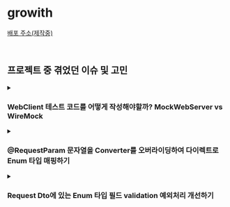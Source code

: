 # growith

[배포 주소(제작중)](http://49.50.162.219:8080/)

<br>

## 프로젝트 중 겪었던 이슈 및 고민
<details>
  <summary><h3> WebClient 테스트 코드를 어떻게 작성해야할까? MockWebServer vs WireMock </h3> </summary>
  

## ❓ Mock 서버를 사용하는 이유



***WebClient***를 사용해서 Github Api로 유저 정보를 받아오는 [WebClientService](https://github.com/inkyu-yoon/growith/blob/main/src/main/java/com/growith/service/webclient/WebClientService.java) 클래스가 있었고, 테스트 코드를 짜기 위해 방법을 찾아보았습니다.

방법을 찾아보니, ***Mock*** 웹 서버를 정의해서 테스트를 하는 방법이 있었습니다.

<br>

1. 실제 API 서버를 사용해서 테스트를 하면, 서버 상태에 따라 테스트의 결과가 달라질 수 있습니다.

2. Mock 서버로도 충분히 외부 API가 정상이고 정상적인 값(예상한 값)이 반환된다면, 정상적으로 로직이 작동하는 것을 보여줄 수 있습니다.

3. 로컬에 서버를 띄워 사용하기 때문에 속도도 빠르다는 장점이 있습니다.

<br>

위와 같은 장점이 있는 ***Mock*** 웹 서버를 구현하기 위해서 사용하는 라이브러리는 대표적으로 ***MockWebServer***와 ***WireMock*** 이 있습니다.

[stackOverflow의 답변](https://stackoverflow.com/questions/44383325/why-would-i-use-mockwebserver-instead-of-wiremock)에 의하면 ***WireMock***이 안드로이드에서 이슈가 있어서 나온 것이 ***MockWebServer***라서

안드로이드 환경이 아니라면 ***WireMock***이 더 좋다고 합니다.



저는 두 가지 방법 모두 사용해서 테스트 코드를 한번 작성해보았습니다.

두 방식의 공통점은 로컬에 가짜 서버를 띄운 뒤, 그 서버에 특정 요청을 했을 때의 응닶값을 가정한 뒤, 테스트 코드를 작성하는 것입니다.

## 1️⃣ MockWebServer

```
testImplementation group: 'com.squareup.okhttp3', name: 'mockwebserver', version: '5.0.0-alpha.11'
implementation group: 'com.squareup.okhttp3', name: 'okhttp', version: '5.0.0-alpha.11'
```

***mockwebserver*** 와 ***okhttp*** 라이브러리를 추가해야 합니다.

그리고 두 라이브러리의 버전은 일치해야 한다고 합니다.

```java
@ExtendWith(MockitoExtension.class)
class WebClientServiceTest {


    private WebClientService webClientService;

    public static MockWebServer mockWebServer;

    @BeforeAll
    public static void setUp() throws IOException {
        mockWebServer = new MockWebServer();
        mockWebServer.start();
    }

    @BeforeEach
    void init() {
        String baseUrl = String.format("http://localhost:%s", mockWebServer.getPort());
        webClientService = new WebClientService(WebClient.create(baseUrl));
    }

    @AfterAll
    public static void shutdown() throws IOException {
        mockWebServer.shutdown();
    }
```

먼저, 생성한 ***MockWebServer***에 요청을 보내야 직접 정의한 응답을 받을 수 있을 것입니다.

따라서, ***WebClient***에 입력하는 baseUrl을 ***MockServer*** 포트로 변경합니다.

```java
        @Test
        @DisplayName("AccessToken 가져오기 성공 테스트")
        public void getAccessTokenSuccess() {
            String expectedToken = "token";
            String expectedResponse = String.format("access_token=%s&expires_in={값}&refresh_token={값}&refresh_token_expires_in={값}&scope=&token_type={값}", expectedToken);
            
            mockWebServer.enqueue(new MockResponse()
                    .setBody(expectedResponse));

            String code = "code";

            String accessToken = webClientService.getAccessToken(code, "/login/oauth/access_token");

            assertThat(accessToken).isEqualTo(expectedToken);

        }
```

***enqueue()*** 메서드를 통해서 ***mockWebServer***로 요청이 들어왔을때 응답 값을 지정해줍니다.

GitHub Api는 사용자가 로그인을 통해 인증하면 받는 ***Code***를 `https://github.com/login/oauth/access_token`로 Post 요청을 보내면

```
access_token={값}&expires_in={값}&refresh_token={값}&refresh_token_expires_in={값}&scope=&token_type={값}
```

위와 같은 형식으로 응답합니다.

따라서, 위와 같은 값으로 반환한다고 가정합니다.

그리고 실제로는 `https://github.com/login/oauth/access_token` 로 요청을 보내지만, 직접 생성한 가짜 서버에 요청을 보내야 하므로 uri를 `/login/oauth/access_token`로 입력했습니다. 

테스트 상으로는`localhost:{mockWebServer의 port}/login/oauth/access_token` 로 요청이 보내질 것이고, 설정한 응답값을 기대할 수 있습니다.

[전체 테스트 코드](https://github.com/inkyu-yoon/growith/blob/main/src/test/java/com/growith/service/webclient/WebClientServiceTest.java)

<br>



## 2️⃣ WireMock

```
implementation group: 'org.springframework.cloud', name: 'spring-cloud-starter-contract-stub-runner', version: '4.0.1'
```

***WireMock***을 사용하기 위해서는 위 라이브러리를 추가합니다.

```java

@AutoConfigureWireMock
class WebClientServiceTest2 {

    private static WireMockServer wireMockServer;

    @Autowired
    private WebClientService webClientService;
    
    @BeforeAll
    public static void setUp() throws IOException {
        wireMockServer = new WireMockServer();
        wireMockServer.start();
    }

    @BeforeEach
    void init(){
        String baseUrl = String.format("http://localhost:%s", wireMockServer.port());
        webClientService = new WebClientService(WebClient.create(baseUrl));
    }

    @AfterAll
    public static void stop(){
        wireMockServer.stop();
    }

```

***WireMock*** 방식도 ***MockWebServer*** 방식과 초기 세팅은 유사합니다.

```java
        @Test
        @DisplayName("AccessToken 가져오기 성공 테스트")
        public void Success(){
            String expectedToken = "token";
            String expectedResponse = String.format("access_token=%s&expires_in={값}&refresh_token={값}&refresh_token_expires_in={값}&scope=&token_type={값}", expectedToken);

            wireMockServer.stubFor(post(urlEqualTo("/login/oauth/access_token"))
                    .willReturn(
                    aResponse()
                            .withBody(expectedResponse)
            ));
            String code = "code";
            String accessToken = webClientService.getAccessToken(code, "/login/oauth/access_token");
            System.out.println(accessToken);

            assertThat(accessToken).isEqualTo(expectedToken);

        }
```

테스트 코드도 역시 비슷하지만,

***WireMock*** 방식의 경우 Http Method도 지정할 수 있다는 것이 큰 차이점인 것 같습니다.

실제로 위 코드에서 `stubFor(post(urlEqualTo("/login/oauth/access_token"))`의 post를 ` stubFor(get(urlEqualTo("/login/oauth/access_token"))` get으로 변경하는 경우 테스트 실패를 하게됩니다.

왜냐하면 ***getAccessToken()*** 메서드에서는, 파라미터에 입력된 url에 post 요청을 보내기 때문입니다.

***MockWebServer*** 보다 구체적인 상황으로 테스트 코드를 작성할 수 있다는 것이 코드가 어떤 역할인지 더 잘 보여줄 수 있는 장점이 있다고 생각이 들었습니다.

[전체 테스트 코드](https://github.com/inkyu-yoon/growith/blob/main/src/test/java/com/growith/service/webclient/WebClientServiceTest2.java)

<br>

> ***WebClient*** 관련 테스트 코드를 짜는 방법을 이해하는데 어려움이 있었고 많은 시간을 투자했습니다.
> 
> ***MockWebServer*** 와 ***WireMock***에 대해 알게 되어 외부 API를 사용하는 경우 테스트 코드를 짤 수 있게 되어 값진 시간이었던 것 같습니다.
> 
> 그리고 테스트 코드를 작성하려다 보니, 덕분에 ***WebClient*** 객체를 ***Bean***으로 등록한 뒤 ***DI*** 받도록 수정할 수 있었고 요청을 보내는 uri도 파라미터로 입력받도록 리팩토링하게 되는 계기가 되었습니다.

 </details>


 <details>
  <summary><h3> @RequestParam 문자열을 Converter를 오버라이딩하여 다이렉트로 Enum 타입 매핑하기 </h3> </summary>
  


## 💡 RequestParam으로 요청된 문자열을 Enum 타입으로 매핑하기



***Post***필드에는 ***Enum***으로 관리되는 ***Category***필드가 있습니다.

그리고 저는 카테고리를 Request Parameter로 입력받아 카테고리에 해당하는 게시글들을 반환하는 GET 요청 API를 만들려고 했습니다.

예상하는 uri는 `/api/v1/posts/categories?category=qna` 와 같을 것입니다.

```java
@RestController
@Slf4j
@RequestMapping("/api/v1/posts")
@RequiredArgsConstructor
public class PostApiController {

    @GetMapping("/categories")
    public ResponseEntity<Response<Page<PostGetListResponse>>> getAllByCategory(@RequestParam String requestCategory, Pageable pageable){
        Category category = Category.valueOf(requestCategory)
        Page<PostGetListResponse> response = postService.getAllPostsByCategory(category, pageable);
        return ResponseEntity.ok(Response.success(response));
    }
}

```

따라서 위 코드와 같이 ***RequestParam***은 ***String***값으로 입력받고, 입력받은 값을 ***Enum***타입으로 변환시켜야 했습니다.

<br>

이 변환 과정 때문에 코드가 많이 추가되어 길어지는 것은 아니지만, 

입력받음과 동시에 처리된다면 코드 가독성 향상과 핵심 로직만 메서드 안에 담을 수 있을 것이라 생각되어 방법을 찾아봤습니다.

<br>

```java
public enum Category {
    QNA, COMMUNITY, STUDY, NOTICE;

    public static Category create(String requestCategory) {
        for (Category value : Category.values()) {
            if (value.toString().equals(requestCategory)) {
                return value;
            }
        }
        throw new IllegalStateException("일치하는 카테고리가 존재하지 않습니다.");
    }
}

```

먼저 ***Enum***타입인 ***Category***안에 ***String***타입인 ***requestCategory***를 ***Category***로 만들어주는 메서드를 정의합니다.

<br>

```java
public class PostEnumConverter implements Converter<String, Category> {

    @Override
    public Category convert(String requestCategory) {
        return Category.create(requestCategory.toUpperCase());
    }
}
```

그리고 `import org.springframework.core.convert.converter.Converter;` 에 있는 ***Converter*** 의 ***convert()*** 메서드를 오버라이딩합니다.

Request Parameter로 입력되는 문자열을 ***toUpperCase()*** 를 이용해서 모든 문자를 대문자로 바꿔준 후 넘겨줍니다.

<br>

```java
@Configuration
public class WebConfig implements WebMvcConfigurer {
    @Override
    public void addFormatters(FormatterRegistry registry) {
        registry.addConverter(new PostEnumConverter());
    }
}
```

그리고 ***WebConfiguer***의 ***addFormatters()*** 메서드를 오버라이딩하여 만든 ***Converter***를 추가해줍니다.

이제 잘 동작하는지 확인을 해봅니다.

`/api/v1/posts/categories?category=QNA` 나 `/api/v1/posts/categories?category=qna` 로 요청했을 때, 잘 동작하는 것이 확인이 되지만,

`/api/v1/posts/categories?category=` 라던지 `/api/v1/posts/categories?category=hi` 와 같은 잘못된 요청 시, 에러 핸들링이 되지 않음을 확인했습니다.

<br>

로그를 보니 `/api/v1/posts/categories?category=`  요청처럼 존재하지 않는 문자열로 요청을 하는 경우에는 ***MissingServletRequestParameterException*** 에러가, 

 `/api/v1/posts/categories?category=hi`  요청처럼 ***Enum*** 으로 존재하지 않는 값을 요청하는 경우에는 ***MethodArgumentTypeMismatchException*** 에러가 발생하는 것을 확인했습니다.

```java
@RestControllerAdvice
public class ExceptionManager {

    @ExceptionHandler(MissingServletRequestParameterException.class)
    public ResponseEntity<?> converterExceptionHandler(MissingServletRequestParameterException e) {
        return ResponseEntity.status(HttpStatus.BAD_REQUEST)
                .body(Response.error(ErrorCode.REQUEST_PARAM_NOT_MATCH.getMessage()));
    }
    @ExceptionHandler(MethodArgumentTypeMismatchException.class)
    public ResponseEntity<?> converterSecondExceptionHandler(MethodArgumentTypeMismatchException e) {
        return ResponseEntity.status(HttpStatus.BAD_REQUEST)
                .body(Response.error(ErrorCode.REQUEST_PARAM_NOT_MATCH.getMessage()));
    }
}
```

따라서 위와 같이 에러를 핸들링하는 ***ExceptionManager*** 를 통해 에러 처리를 진행했습니다.

<div align="center">
<img src="https://raw.githubusercontent.com/buinq/imageServer/main/img/image-20230401173431514.png" alt="image-20230401173431514" height="300" />
</div>

정상적으로 에러 응답을 확인할 수 있게 되었습니다.

```java
    @GetMapping("/categories")
    public ResponseEntity<Response<Page<PostGetListResponse>>> getAllByCategory(@RequestParam Category category, Pageable pageable) {
        Page<PostGetListResponse> response = postService.getAllPostsByCategory(category, pageable);
        return ResponseEntity.ok(Response.success(response));
    }
```

<br>

> 덕분에 Controller의 메서드가 훨씬 깔끔해져 가독성이 향상되었고, 핵심 로직에만 집중할 수 있게 된 것 같습니다. 


 </details>

<details>
  <summary><h3> Request Dto에 있는 Enum 타입 필드 validation 예외처리 개선하기  </h3> </summary>
 
 ## 💡 Request Dto에 있는 Enum 타입 필드 validation 예외처리 개선하기

<br>

```
implementation 'org.springframework.boot:spring-boot-starter-validation'
```



위 ***validation*** 라이브러리를 사용하면

Controller에서 ***@RequestBody*** 어노테이션으로 매핑하는 request dto의 필드 유효성을 검사할 수 있습니다.



```java
public class PostCreateRequest {
    @NotBlank(message = "제목은 필수 입력 항목입니다.")
    private String title;
    @NotBlank(message = "내용은 필수 입력 항목입니다.")
    private String content;
    @NotNull(message = "유효하지 않은 카테고리가 입력되었습니다.")
    private Category category;
}
```



위와 같이 매핑되는 필드에 ***validation***에서 제공하는 어노테이션을 사용하면 됩니다.

예를 들어, 위 ***Category*** 필드에 사용한 ***@NotNull*** 어노테이션의 경우 ***null***이 입력되는 것을 허용하지 않습니다.

<br>

```
Resolved [org.springframework.http.converter.HttpMessageNotReadableException: JSON parse error: Cannot deserialize value of type `com.growith.domain.post.Category` from String "category": not one of the values accepted for Enum class: [NOTICE, STUDY, QNA, COMMUNITY]
```

그리고 ***BindingError***를 확인하기 위해 테스트 코드를 작성한 뒤, 실행시켜보니 문제가 발생했습니다.

<br>

```java
public enum Category {
    QNA, COMMUNITY, STUDY, NOTICE;
    }
}
```

카테고리에는 다음과 같은 상수들이 존재하는데,

<br>

***null*** 값이 입력되는 상황은 처리할 수 있었지만, Enum으로 정의되지 않은 문자열(위 예시에선 category:"category")이 입력됐을 때는 처리가 되지 않은 상황이었습니다.

또한, "qna" 와 같이 소문자로 입력되는 경우에도 처리되지 않았습니다.

그래서 대소문자는 구별하지 않고 일치하면 정상적으로 로직이 실행되고, 

null이거나 enum으로 정의하지 않은 값이 들어오는 경우만 예외처리가 되도록 구현하였습니다.

<br>

```java
public enum Category {
    QNA, COMMUNITY, STUDY, NOTICE;
    }

    @JsonCreator
    public static Category parsing(String inputValue) {
        return Stream.of(Category.values())
                .filter(category -> category.toString().equals(inputValue.toUpperCase()))
                .findFirst()
                .orElse(null);
    }
}
```

방법은 enum 객체 안에 ***@JsonCreator*** 어노테이션과 생성자를 구현하여 Json데이터를 역직렬화 하는 과정을 수동 설정하는 것입니다.

category 를 키값으로 하는 value값을 파라미터로서 ***inputValue***값으로 받아와서 로직이 수행됩니다.

입력되는 ***inputValue***값을 ***toUpperCase()*** 메서드로 대문자로 변환 후, 

일치하는 Category가 있다면 반환하고 없다면 ***null***을 반환하도록 했습니다.

null이 반환되면 validation으로 설정한 ***@NotNull***어노테이션에 의해 ***BindingError***가 발생할 것입니다.

### 결과

<div align="center">
<img src="https://raw.githubusercontent.com/buinq/imageServer/main/img/image-20230404192343858.png" alt="image-20230404192343858" style="zoom: 50%;" />
</div>

> 목표했던 대로 예외처리가 된 것을 확인할 수 있었고, 에러 응답을 통해 어떤 에러가 발생했는지 명시할 수 있게 되었습니다.


 </details>
